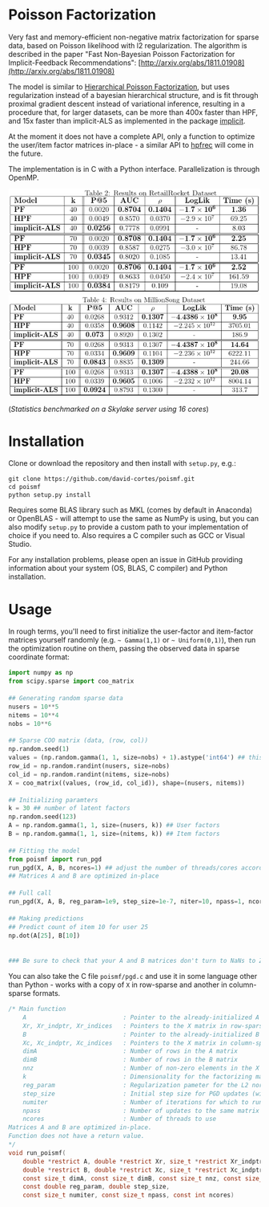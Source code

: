 # Poisson Factorization

Very fast and memory-efficient non-negative matrix factorization for sparse data, based on Poisson likelihood with l2 regularization. The algorithm is described in the paper "Fast Non-Bayesian Poisson Factorization for Implicit-Feedback Recommendations":
[http://arxiv.org/abs/1811.01908](http://arxiv.org/abs/1811.01908)

The model is similar to [Hierarchical Poisson Factorization](https://arxiv.org/abs/1311.1704), but uses regularization instead of a bayesian hierarchical structure, and is fit through proximal gradient descent instead of variational inference, resulting in a procedure that, for larger datasets, can be more than 400x faster than HPF, and 15x faster than implicit-ALS as implemented in the package [implicit](https://github.com/benfred/implicit).

At the moment it does not have a complete API, only a function to optimize the user/item factor matrices in-place - a similar API to [hpfrec](https://www.github.com/david-cortes/hpfrec) will come in the future.

The implementation is in C with a Python interface. Parallelization is through OpenMP.

![image](tables/rr_table.png "retailrocket")
![image](tables/ms_table.png "millionsong")

(_Statistics benchmarked on a Skylake server using 16 cores_)

# Installation

Clone or download the repository and then install with `setup.py`, e.g.:

```
git clone https://github.com/david-cortes/poismf.git
cd poismf
python setup.py install
```

Requires some BLAS library such as MKL (comes by default in Anaconda) or OpenBLAS - will attempt to use the same as NumPy is using, but you can also modify `setup.py` to provide a custom path to your implementation of choice if you need to. Also requires a C compiler such as GCC or Visual Studio.

For any installation problems, please open an issue in GitHub providing information about your system (OS, BLAS, C compiler) and Python installation.

# Usage

In rough terms, you'll need to first initialize the user-factor and item-factor matrices yourself randomly (e.g. `~ Gamma(1,1)` or `~ Uniform(0,1)`), then run the optimization routine on them, passing the observed data in sparse coordinate format:

```python
import numpy as np
from scipy.sparse import coo_matrix

## Generating random sparse data
nusers = 10**5
nitems = 10**4
nobs = 10**6

## Sparse COO matrix (data, (row, col))
np.random.seed(1)
values = (np.random.gamma(1, 1, size=nobs) + 1).astype('int64') ## this is just to round values, they are casted anyway later
row_id = np.random.randint(nusers, size=nobs)
col_id = np.random.randint(nitems, size=nobs)
X = coo_matrix((values, (row_id, col_id)), shape=(nusers, nitems))

## Initializing paramters
k = 30 ## number of latent factors
np.random.seed(123)
A = np.random.gamma(1, 1, size=(nusers, k)) ## User factors
B = np.random.gamma(1, 1, size=(nitems, k)) ## Item factors

## Fitting the model
from poismf import run_pgd
run_pgd(X, A, B, ncores=1) ## adjust the number of threads/cores accordingly for your computer
## Matrices A and B are optimized in-place

## Full call
run_pgd(X, A, B, reg_param=1e9, step_size=1e-7, niter=10, npass=1, ncores=1)

## Making predictions
## Predict count of item 10 for user 25
np.dot(A[25], B[10])


### Be sure to check that your A and B matrices don't turn to NaNs to Zeros!!
```

You can also take the C file `poismf/pgd.c` and use it in some language other than Python - works with a copy of `X` in row-sparse and another in column-sparse formats.

```c
/* Main function
	A                           : Pointer to the already-initialized A matrix (user-factor)
	Xr, Xr_indptr, Xr_indices   : Pointers to the X matrix in row-sparse format
	B                           : Pointer to the already-initialized B matrix (item-factor)
	Xc, Xc_indptr, Xc_indices   : Pointers to the X matrix in column-sparse format
	dimA                        : Number of rows in the A matrix
	dimB                        : Number of rows in the B matrix
	nnz                         : Number of non-zero elements in the X matrix
	k                           : Dimensionality for the factorizing matrices (number of columns of A and B matrices)
	reg_param                   : Regularization pameter for the L2 norm of the A and B matrices
	step_size                   : Initial step size for PGD updates (will be decreased by 1/2 every iteration)
	numiter                     : Number of iterations for which to run the procedure
	npass                       : Number of updates to the same matrix per iteration
	ncores                      : Number of threads to use
Matrices A and B are optimized in-place.
Function does not have a return value.
*/
void run_poismf(
	double *restrict A, double *restrict Xr, size_t *restrict Xr_indptr, size_t *restrict Xr_indices,
	double *restrict B, double *restrict Xc, size_t *restrict Xc_indptr, size_t *restrict Xc_indices,
	const size_t dimA, const size_t dimB, const size_t nnz, const size_t k,
	const double reg_param, double step_size,
	const size_t numiter, const size_t npass, const int ncores)
```
